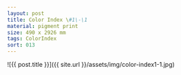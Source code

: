 ```yaml
---
layout: post
title: Color Index \#1\-\1
material: pigment print
size: 490 x 2926 mm
tags: ColorIndex
sort: 013
---
```


![{{ post.title }}]({{ site.url }}/assets/img/color-index1-1.jpg)
